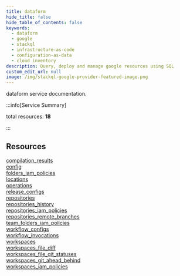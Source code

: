```yaml
---
title: dataform
hide_title: false
hide_table_of_contents: false
keywords:
  - dataform
  - google
  - stackql
  - infrastructure-as-code
  - configuration-as-data
  - cloud inventory
description: Query, deploy and manage google resources using SQL
custom_edit_url: null
image: /img/stackql-google-provider-featured-image.png
---
```


dataform service documentation.

:::info[Service Summary]

total resources: __18__  

:::

## Resources
<div class="row">
<div class="providerDocColumn">
<a href="/services/dataform/compilation_results/">compilation_results</a><br />
<a href="/services/dataform/config/">config</a><br />
<a href="/services/dataform/folders_iam_policies/">folders_iam_policies</a><br />
<a href="/services/dataform/locations/">locations</a><br />
<a href="/services/dataform/operations/">operations</a><br />
<a href="/services/dataform/release_configs/">release_configs</a><br />
<a href="/services/dataform/repositories/">repositories</a><br />
<a href="/services/dataform/repositories_history/">repositories_history</a><br />
<a href="/services/dataform/repositories_iam_policies/">repositories_iam_policies</a>
</div>
<div class="providerDocColumn">
<a href="/services/dataform/repositories_remote_branches/">repositories_remote_branches</a><br />
<a href="/services/dataform/team_folders_iam_policies/">team_folders_iam_policies</a><br />
<a href="/services/dataform/workflow_configs/">workflow_configs</a><br />
<a href="/services/dataform/workflow_invocations/">workflow_invocations</a><br />
<a href="/services/dataform/workspaces/">workspaces</a><br />
<a href="/services/dataform/workspaces_file_diff/">workspaces_file_diff</a><br />
<a href="/services/dataform/workspaces_file_git_statuses/">workspaces_file_git_statuses</a><br />
<a href="/services/dataform/workspaces_git_ahead_behind/">workspaces_git_ahead_behind</a><br />
<a href="/services/dataform/workspaces_iam_policies/">workspaces_iam_policies</a>
</div>
</div>
